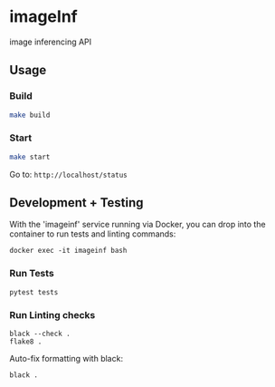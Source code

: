 # imageInf

image inferencing API

## Usage

### Build

```bash
make build
```

### Start

```bash
make start
```

Go to:  `http://localhost/status`


## Development + Testing

With the 'imageinf' service running via Docker, you can drop into the container to run tests and linting commands:

```
docker exec -it imageinf bash
```

### Run Tests
```
pytest tests
```

### Run Linting checks
```
black --check .
flake8 .
```

Auto-fix formatting with black:
```
black .
```
